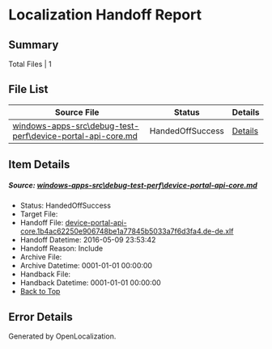 # <a name='report-top'></a> Localization Handoff Report

## Summary
 Total Files | 1

## File List
 Source File | Status | Details 
 ----------- | ------ | ------- 
 [windows-apps-src\debug-test-perf\device-portal-api-core.md](https://github.com/Microsoft/windows-apps/blob/984877ae27c189ecea299bc2ba3e4ac8879220d3/windows-apps-src/debug-test-perf/device-portal-api-core.md) | HandedOffSuccess | [Details](#f79501f7852ba276d472efcaa25803a1b8af93ec1910)

## Item Details
##### <a name='f79501f7852ba276d472efcaa25803a1b8af93ec1910'></a> Source: [windows-apps-src\debug-test-perf\device-portal-api-core.md](https://github.com/Microsoft/windows-apps/blob/984877ae27c189ecea299bc2ba3e4ac8879220d3/windows-apps-src/debug-test-perf/device-portal-api-core.md)
* Status: HandedOffSuccess
* Target File: 
* Handoff File: [device-portal-api-core.1b4ac62250e906748be1a77845b5033a7f6d3fa4.de-de.xlf](https://github.com/Microsoft/WDG.handoff/blob/cf066d6d1fff28fb54712299aa8842ce0da57870/ol-handoff/Microsoft/windows-apps.de-de/master/device-portal-api-core.1b4ac62250e906748be1a77845b5033a7f6d3fa4.de-de.xlf)
* Handoff Datetime: 2016-05-09 23:53:42
* Handoff Reason: Include
* Archive File: 
* Archive Datetime: 0001-01-01 00:00:00
* Handback File: 
* Handback Datetime: 0001-01-01 00:00:00
* [Back to Top](#report-top)


## Error Details

Generated by OpenLocalization.
